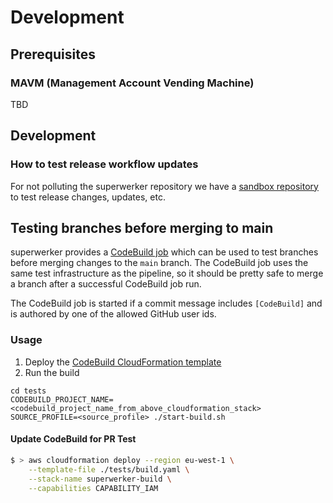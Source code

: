 # Development

## Prerequisites

### MAVM (Management Account Vending Machine)

TBD

## Development

### How to test release workflow updates
For not polluting the superwerker repository we have a [sandbox repository](https://github.com/superwerker/releasetests) to 
test release changes, updates, etc.

## Testing branches before merging to main

superwerker provides a [CodeBuild job](tests/build.yaml) which can be used to test branches before merging changes to the `main` branch. The CodeBuild job uses the same test infrastructure as the pipeline, so it should be pretty safe to merge a branch after a successful CodeBuild job run.

The CodeBuild job is started if a commit message includes `[CodeBuild]` and is authored by one of the allowed GitHub user ids.

### Usage

1. Deploy the [CodeBuild CloudFormation template](tests/build.yaml)
2. Run the build
```shell
cd tests
CODEBUILD_PROJECT_NAME=<codebuild_project_name_from_above_cloudformation_stack> SOURCE_PROFILE=<source_profile> ./start-build.sh
```

#### Update CodeBuild for PR Test

```bash
$ > aws cloudformation deploy --region eu-west-1 \
    --template-file ./tests/build.yaml \
    --stack-name superwerker-build \
    --capabilities CAPABILITY_IAM
```